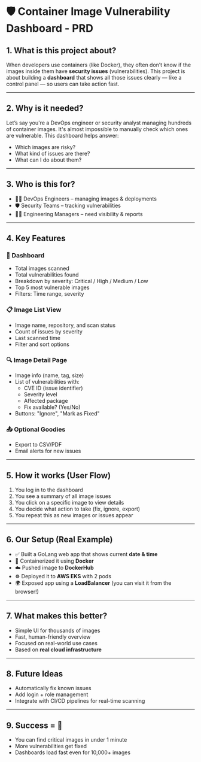 # 🛡️ Container Image Vulnerability Dashboard - PRD

## 1. What is this project about?

When developers use containers (like Docker), they often don’t know if the images inside them have **security issues** (vulnerabilities). This project is about building a **dashboard** that shows all those issues clearly — like a control panel — so users can take action fast.

---

## 2. Why is it needed?

Let’s say you're a DevOps engineer or security analyst managing hundreds of container images. It's almost impossible to manually check which ones are vulnerable. This dashboard helps answer:
- Which images are risky?
- What kind of issues are there?
- What can I do about them?

---

## 3. Who is this for?

- 🧑‍💻 DevOps Engineers – managing images & deployments
- 🛡️ Security Teams – tracking vulnerabilities
- 👨‍💼 Engineering Managers – need visibility & reports

---

## 4. Key Features

### 🧮 Dashboard
- Total images scanned
- Total vulnerabilities found
- Breakdown by severity: Critical / High / Medium / Low
- Top 5 most vulnerable images
- Filters: Time range, severity

### 📋 Image List View
- Image name, repository, and scan status
- Count of issues by severity
- Last scanned time
- Filter and sort options

### 🔍 Image Detail Page
- Image info (name, tag, size)
- List of vulnerabilities with:
  - CVE ID (issue identifier)
  - Severity level
  - Affected package
  - Fix available? (Yes/No)
- Buttons: "Ignore", "Mark as Fixed"

### 📤 Optional Goodies
- Export to CSV/PDF
- Email alerts for new issues

---

## 5. How it works (User Flow)

1. You log in to the dashboard
2. You see a summary of all image issues
3. You click on a specific image to view details
4. You decide what action to take (fix, ignore, export)
5. You repeat this as new images or issues appear

---

## 6. Our Setup (Real Example)

- ✅ Built a GoLang web app that shows current **date & time**
- 🐳 Containerized it using **Docker**
- ☁️ Pushed image to **DockerHub**
- ☸️ Deployed it to **AWS EKS** with 2 pods
- 🌍 Exposed app using a **LoadBalancer** (you can visit it from the browser!)

---

## 7. What makes this better?

- Simple UI for thousands of images
- Fast, human-friendly overview
- Focused on real-world use cases
- Based on **real cloud infrastructure**

---

## 8. Future Ideas

- Automatically fix known issues
- Add login + role management
- Integrate with CI/CD pipelines for real-time scanning

---

## 9. Success = 🚀

- You can find critical images in under 1 minute
- More vulnerabilities get fixed
- Dashboards load fast even for 10,000+ images

